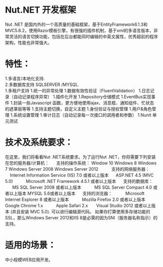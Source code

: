 # Nut.NET 开发框架


Nut .NET 是国内外的一个高质量的基础框架，基于EntityFramework6.1.3和MVC5.6.2，使用Razor模板引擎，有很强的插件机制，基于xml的多语言版本，非常灵活的语言切换功能，包括在后台都能同时编辑的中英文属性，优秀超前的程序架构，性能也非常强大。
# 特性：

1.多语言/本地化支持.<br>
2.多数据库支持 SQLSERVER /MYSQL.<br>
1.多租户支持
1.统一的异常处理
1.数据有效性验证（FluentValidation）
1.日志记录（自动记录程序异常）
1.插件化开发
1.Repository仓储模式
1.EventBus实现事件
1.封装一些Javascript 函数，更方便地使用ajax、消息框、通知组件、忙状态的遮罩层等等
1.支持主题切换，自定义主题
1.身份验证与授权管理
1.用户&角色管理
1.系统设置管理
1.审计日志（自动记录每一次接口的调用者和参数）
1.Nunit 单元测试
# 技术及系统要求：
在这里，我们将看看Nut .NET系统要求。为了运行Nut .NET，你将需要下列安装在您的服务器/计算机：
     支持的操作系统：
Window 10
Windows 8
	Windows 7
	Windows Server 2008
	Windows Server 2012      
    支持的网络服务器：
          Internet Information Service (IIS) 7.0 或者以上版本
     ASP.NET 4.5 (MVC 5.0)
          Microsoft .NET Framework 4.5.1 或者以上版本
     支持的数据库：
          MS SQL Server 2008 或者以上版本
          MS SQL Server Compact 4.0 或者以上版本
 MYSQL 5.6或者以上版本
     支持的浏览器：
          Microsoft Internet Explorer 8 或者以上版本
          Mozilla Firefox 2.0 或者以上版本
          Google Chrome 1.x
          	 Apple Safari 2.x
      Visual Studio 2012 或者以上版本 (并且安装 MVC 5.0). 可以进行编辑源代码。
如果你打算使用多存储功能的SSL，那么Windows Server 2012和IIS 8是必需的因为SNI（服务器名称指示）的支持。

# 适用的场景：
中小规模WEB应用开发。

